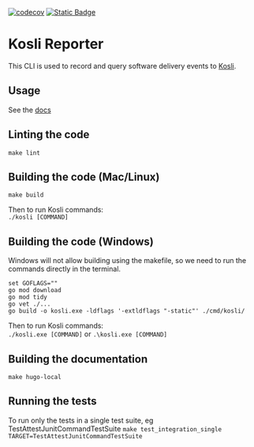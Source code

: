 [![codecov](https://codecov.io/gh/kosli-dev/cli/branch/main/graph/badge.svg?token=Z4Y53XIOKJ)](https://codecov.io/gh/kosli-dev/cli)
[![Static Badge](https://img.shields.io/badge/provenance-blue?style=plastic&link=https%3A%2F%2Fapp.kosli.com%2Fkosli-public%2Fflows%2Fcli-release%2Ftrails%2F)](https://app.kosli.com/kosli-public/flows/cli-release/trails/)

# Kosli Reporter

This CLI is used to record and query software delivery events to [Kosli](www.kosli.com).

## Usage 

See the [docs](https://docs.kosli.com/client_reference/)

## Linting the code

`make lint`

## Building the code (Mac/Linux)

`make build`

Then to run Kosli commands:  
`./kosli [COMMAND]`

## Building the code (Windows)

Windows will not allow building using the makefile, so we need to run the commands directly in the terminal.

`set GOFLAGS=""`  
`go mod download`  
`go mod tidy`  
`go vet ./...`  
`go build -o kosli.exe -ldflags '-extldflags "-static"' ./cmd/kosli/`

Then to run Kosli commands:  
`./kosli.exe [COMMAND]` or `.\kosli.exe [COMMAND]`

## Building the documentation

`make hugo-local`

## Running the tests

To run only the tests in a single test suite, eg TestAttestJunitCommandTestSuite
`make test_integration_single TARGET=TestAttestJunitCommandTestSuite`
